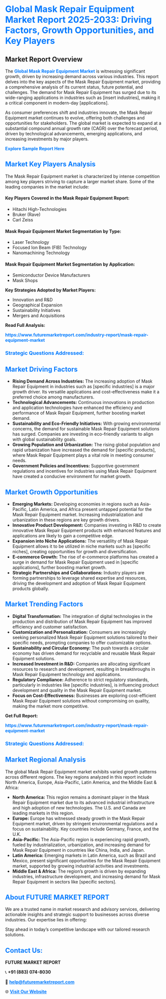 <h1 style="color: #007BFF;">Global Mask Repair Equipment Market Report 2025-2033: Driving Factors, Growth Opportunities, and Key Players</h1>

<section id="overview">
<h2>Market Report Overview</h2>
<p>The <a href="https://www.futuremarketreport.com/industry-report/mask-repair-equipment-market" style="color: #007BFF; text-decoration: none;"><strong>Global Mask Repair Equipment Market</strong></a> is witnessing significant growth, driven by increasing demand across various industries. This report delves into the key aspects of the Mask Repair Equipment market, providing a comprehensive analysis of its current status, future potential, and challenges. The demand for Mask Repair Equipment has surged due to its wide-ranging applications in industries such as [insert industries], making it a critical component in modern-day [applications].</p>
<p>As consumer preferences shift and industries innovate, the Mask Repair Equipment market continues to evolve, offering both challenges and opportunities for stakeholders. The global market is expected to expand at a substantial compound annual growth rate (CAGR) over the forecast period, driven by technological advancements, emerging applications, and increasing investments by major players.</p>
</section>

<section id="overview">
<p><a href="https://www.futuremarketreport.com/request-sample/reportId=82244" style="color: #007BFF; text-decoration: none;"><strong>Explore Sample Report Here</strong></a></p>
</section>

<section id="key-players">
<h2 style="color: #007BFF;">Market Key Players Analysis</h2>
<p>The Mask Repair Equipment market is characterized by intense competition among key players striving to capture a larger market share. Some of the leading companies in the market include:</p>
<h4>Key Players Covered in the Mask Repair Equipment Report:</h4>
<ul><li>Hitachi High-Technologies</li><li>Bruker (Rave)</li><li>Carl Zeiss</li></ul>
<h4>Mask Repair Equipment Market Segmentation by Type:</h4>
<ul><li>Laser Technology</li><li>Focused Ion Beam (FIB) Technology</li><li>Nanomachining Technology</li></ul>

<h4>Mask Repair Equipment Market Segmentation by Application:</h4>
<ul><li>Semiconductor Device Manufacturers</li><li>Mask Shops</li></ul>
<p><strong>Key Strategies Adopted by Market Players:</strong></p>
<ul>
<li>Innovation and R&D</li>
<li>Geographical Expansion</li>
<li>Sustainability Initiatives</li>
<li>Mergers and Acquisitions</li>
</ul>
</section>

<section>
<p><strong>Read Full Analysis: </strong></p><a href="https://www.futuremarketreport.com/industry-report/mask-repair-equipment-market" style="color: #007BFF; text-decoration: none;"><strong>https://www.futuremarketreport.com/industry-report/mask-repair-equipment-market</strong></a>
<h3 style="color: #007BFF;">Strategic Questions Addressed:</h3>
</section>

<section id="driving-factors">
<h2 style="color: #007BFF;">Market Driving Factors</h2>
<ul>
<li><strong>Rising Demand Across Industries:</strong> The increasing adoption of Mask Repair Equipment in industries such as [specific industries] is a major growth driver. Its versatile applications and cost-effectiveness make it a preferred choice among manufacturers.</li>
<li><strong>Technological Advancements:</strong> Continuous innovations in production and application technologies have enhanced the efficiency and performance of Mask Repair Equipment, further boosting market demand.</li>
<li><strong>Sustainability and Eco-Friendly Initiatives:</strong> With growing environmental concerns, the demand for sustainable Mask Repair Equipment solutions has surged. Companies are investing in eco-friendly variants to align with global sustainability goals.</li>
<li><strong>Growing Population and Urbanization:</strong> The rising global population and rapid urbanization have increased the demand for [specific products], where Mask Repair Equipment plays a vital role in meeting consumer needs.</li>
<li><strong>Government Policies and Incentives:</strong> Supportive government regulations and incentives for industries using Mask Repair Equipment have created a conducive environment for market growth.</li>
</ul>
</section>

<section id="growth-opportunities">
<h2 style="color: #007BFF;">Market Growth Opportunities</h2>
<ul>
<li><strong>Emerging Markets:</strong> Developing economies in regions such as Asia-Pacific, Latin America, and Africa present untapped potential for the Mask Repair Equipment market. Increasing industrialization and urbanization in these regions are key growth drivers.</li>
<li><strong>Innovative Product Development:</strong> Companies investing in R&D to create innovative Mask Repair Equipment products with enhanced features and applications are likely to gain a competitive edge.</li>
<li><strong>Expansion into Niche Applications:</strong> The versatility of Mask Repair Equipment allows it to be utilized in niche markets such as [specific niches], creating opportunities for growth and diversification.</li>
<li><strong>E-commerce Growth:</strong> The rise of e-commerce platforms has created a surge in demand for Mask Repair Equipment used in [specific applications], further boosting market growth.</li>
<li><strong>Strategic Partnerships and Collaborations:</strong> Industry players are forming partnerships to leverage shared expertise and resources, driving the development and adoption of Mask Repair Equipment products globally.</li>
</ul>
</section>

<section id="trending-factors">
<h2 style="color: #007BFF;">Market Trending Factors</h2>
<ul>
<li><strong>Digital Transformation:</strong> The integration of digital technologies in the production and distribution of Mask Repair Equipment has improved efficiency and customer satisfaction.</li>
<li><strong>Customization and Personalization:</strong> Consumers are increasingly seeking personalized Mask Repair Equipment solutions tailored to their specific needs, prompting companies to offer customizable options.</li>
<li><strong>Sustainability and Circular Economy:</strong> The push towards a circular economy has driven demand for recyclable and reusable Mask Repair Equipment solutions.</li>
<li><strong>Increased Investment in R&D:</strong> Companies are allocating significant resources to research and development, resulting in breakthroughs in Mask Repair Equipment technology and applications.</li>
<li><strong>Regulatory Compliance:</strong> Adherence to strict regulatory standards, particularly in industries like [specific industries], is influencing product development and quality in the Mask Repair Equipment market.</li>
<li><strong>Focus on Cost-Effectiveness:</strong> Businesses are exploring cost-efficient Mask Repair Equipment solutions without compromising on quality, making the market more competitive.</li>
</ul>
</section>

<section>
<p><strong>Get Full Report: </strong></p><a href="https://www.futuremarketreport.com/industry-report/mask-repair-equipment-market" style="color: #007BFF; text-decoration: none;"><strong>https://www.futuremarketreport.com/industry-report/mask-repair-equipment-market</strong></a>
<h3 style="color: #007BFF;">Strategic Questions Addressed:</h3>
</section>


<section id="regional-analysis">
<h2 style="color: #007BFF;">Market Regional Analysis</h2>
<p>The global Mask Repair Equipment market exhibits varied growth patterns across different regions. The key regions analyzed in this report include North America, Europe, Asia-Pacific, Latin America, and the Middle East & Africa:</p>
<ul>
<li><strong>North America:</strong> This region remains a dominant player in the Mask Repair Equipment market due to its advanced industrial infrastructure and high adoption of new technologies. The U.S. and Canada are leading markets in this region.</li>
<li><strong>Europe:</strong> Europe has witnessed steady growth in the Mask Repair Equipment market, driven by stringent environmental regulations and a focus on sustainability. Key countries include Germany, France, and the U.K.</li>
<li><strong>Asia-Pacific:</strong> The Asia-Pacific region is experiencing rapid growth, fueled by industrialization, urbanization, and increasing demand for Mask Repair Equipment in countries like China, India, and Japan.</li>
<li><strong>Latin America:</strong> Emerging markets in Latin America, such as Brazil and Mexico, present significant opportunities for the Mask Repair Equipment market, supported by growing industrial activities and investments.</li>
<li><strong>Middle East & Africa:</strong> The region’s growth is driven by expanding industries, infrastructure development, and increasing demand for Mask Repair Equipment in sectors like [specific sectors].</li>
</ul>
</section>

<footer>
<h2 style="color: #007BFF;">About FUTURE MARKET REPORT</h2>
<p>We are a trusted name in market research and advisory services, delivering actionable insights and strategic support to businesses across diverse industries. Our expertise lies in offering:</p>

<p>Stay ahead in today’s competitive landscape with our tailored research solutions.</p>

<h2 style="color: #007BFF;">Contact Us:</h2>
<p><strong>FUTURE MARKET REPORT</strong></p>
<p>📞 <strong>+91 (883) 074-8030</strong></p>
<p>📧 <strong><a href="mailto:help@futuremarketreport.com" style="color: #007BFF;">help@futuremarketreport.com</a></strong></p>
<p>🌐 <strong><a href="https://www.futuremarketreport.com/" style="color: #007BFF;">Visit Our Website</a></strong></p>
</footer>